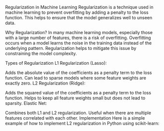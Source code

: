 Regularization in Machine Learning
Regularization is a technique used in machine learning to prevent overfitting by adding a penalty to the loss function. This helps to ensure that the model generalizes well to unseen data.

Why Regularization?
In many machine learning models, especially those with a large number of features, there is a risk of overfitting. Overfitting occurs when a model learns the noise in the training data instead of the underlying pattern. Regularization helps to mitigate this issue by constraining the model complexity.

Types of Regularization
L1 Regularization (Lasso):

Adds the absolute value of the coefficients as a penalty term to the loss function.
Can lead to sparse models where some feature weights are exactly zero.
L2 Regularization (Ridge):

Adds the squared value of the coefficients as a penalty term to the loss function.
Helps to keep all feature weights small but does not lead to sparsity.
Elastic Net:

Combines both L1 and L2 regularization.
Useful when there are multiple features correlated with each other.
Implementation
Here is a simple example of how to implement L2 regularization in Python using scikit-learn:
